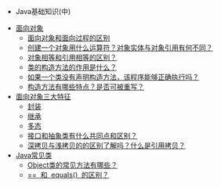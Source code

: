 * Java基础知识(中)
  
- [面向对象](#面向对象)
  - [面向对象和面向过程的区别](#面向对象和面向过程的区别)
  - [创建一个对象用什么运算符？对象实体与对象引用有何不同？](#创建一个对象用什么运算符？对象实体与对象引用有何不同？)
  - [对象相等和引用相等的区别？](#对象相等和引用相等的区别？)
  - [类的构造方法的作用是什么？](#类的构造方法的作用是什么？)
  - [如果一个类没有声明构造方法，该程序能够正确执行吗？](#如果一个类没有声明构造方法该程序能够正确执行吗？)
  - [构造方法有哪些特点？是否可被重写？](#构造方法有哪些特点？是否可被重写？)
- [面向对象三大特征](#面向对象三大特征)
  - [封装](#封装)
  - [继承](#继承)
  - [多态](#多态)
  - [接口和抽象类有什么共同点和区别？](#接口和抽象类有什么共同点和区别？)
  - [深拷贝与浅拷贝的的区别了解吗？什么是引用拷贝？](#深拷贝与浅拷贝的的区别了解吗？什么是引用拷贝？)
- [Java常见类](#java常见类)
  - [Object类的常见方法有哪些？](#Object类的常见方法有哪些？)
  - [==&nbsp;&nbsp;和&nbsp;&nbsp;equals()&nbsp;&nbsp;的区别？](==&nbsp;&nbsp;和&nbsp;&nbsp;equals()&nbsp;&nbsp;的区别？)
  
